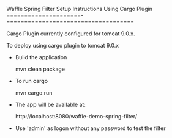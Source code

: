 Waffle Spring Filter Setup Instructions Using Cargo Plugin
=====================-====================================

Cargo Plugin currently configured for tomcat 9.0.x.

To deploy using cargo plugin to tomcat 9.0.x

- Build the application

    mvn clean package

- To run cargo

    mvn cargo:run

- The app will be available at:

    http://localhost:8080/waffle-demo-spring-filter/

- Use 'admin' as logon without any password to test the filter
